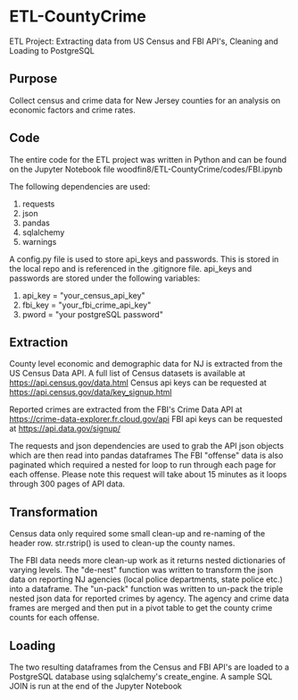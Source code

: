 # ETL-CountyCrime
ETL Project: Extracting data from US Census and FBI API's, Cleaning and Loading to PostgreSQL

## Purpose
Collect census and crime data for New Jersey counties for an analysis on economic factors and crime rates. 

## Code 
The entire code for the ETL project was written in Python and can be found on the Jupyter Notebook file woodfin8/ETL-CountyCrime/codes/FBI.ipynb

The following dependencies are used: 
1. requests
2. json
3. pandas
4. sqlalchemy
5. warnings

A config.py file is used to store api_keys and passwords. This is stored in the local repo and is referenced in the .gitignore file. 
api_keys and passwords are stored under the following variables:
1. api_key = "your_census_api_key"
2. fbi_key = "your_fbi_crime_api_key"
3. pword = "your postgreSQL password"

## Extraction
County level economic and demographic data for NJ is extracted from the US Census Data API. 
A full list of Census datasets is available at https://api.census.gov/data.html
Census api keys can be requested at https://api.census.gov/data/key_signup.html

Reported crimes are extracted from the FBI's Crime Data API at  https://crime-data-explorer.fr.cloud.gov/api
FBI api keys can be requested at https://api.data.gov/signup/

The requests and json dependencies are used to grab the API json objects which are then read into pandas dataframes
The FBI "offense" data is also paginated which required a nested for loop to run through each page for each offense. Please note this request will take about 15 minutes as it loops through 300 pages of API data. 

## Transformation
Census data only required some small clean-up and re-naming of the header row. str.rstrip() is used to clean-up the county names.

The FBI data needs more clean-up work as it returns nested dictionaries of varying levels.
The "de-nest" function was written to transform the json data on reporting NJ agencies (local police departments, state police etc.) into a dataframe. 
The "un-pack" function was written to un-pack the triple nested json data for reported crimes by agency. 
The agency and crime data frames are merged and then put in a pivot table to get the county crime counts for each offense. 

## Loading
The two resulting dataframes from the Census and FBI API's are loaded to a PostgreSQL database using sqlalchemy's create_engine.
A sample SQL JOIN is run at the end of the Jupyter Notebook

